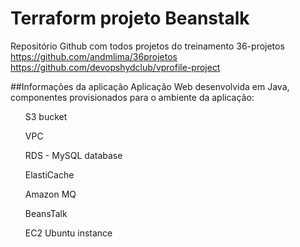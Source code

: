 # Terraform projeto Beanstalk
Repositório Github com todos projetos do treinamento 36-projetos
https://github.com/andmlima/36projetos
https://github.com/devopshydclub/vprofile-project


##Informações da aplicação
Aplicação Web desenvolvida em Java, componentes provisionados para o ambiente da aplicação:
<ul>S3 bucket</ul>
<ul>VPC</ul>
<ul>RDS - MySQL database</ul>
<ul>ElastiCache</ul>
<ul>Amazon MQ</ul>
<ul>BeansTalk</ul>
<ul>EC2 Ubuntu instance</ul>
